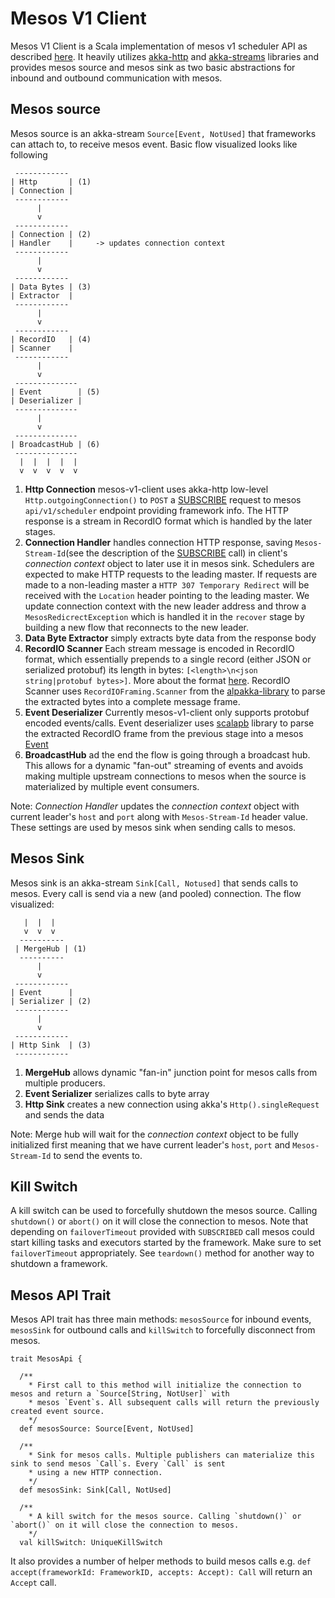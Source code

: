 # Mesos V1 Client
Mesos V1 Client is a Scala implementation of mesos v1 scheduler API as described [here](http://mesos.apache.org/documentation/latest/scheduler-http-api/). It heavily utilizes [akka-http](https://doc.akka.io/docs/akka-http/current/scala/http/) and [akka-streams](https://doc.akka.io/docs/akka/2.5.4/scala/stream/index.html) libraries and provides mesos source and mesos sink as two basic abstractions for inbound and outbound communication with mesos.

## Mesos source
Mesos source is an akka-stream `Source[Event, NotUsed]` that frameworks can attach to, to receive mesos event. Basic flow visualized looks like following

```
 ------------
| Http       | (1)
| Connection |
 ------------
      |
      v
 ------------
| Connection | (2)
| Handler    |     -> updates connection context
 ------------
      |
      v
 ------------
| Data Bytes | (3)
| Extractor  |
 ------------
      |
      v
 ------------
| RecordIO   | (4)
| Scanner    |
 ------------
      |
      v
 --------------
| Event        | (5)
| Deserializer |
 --------------
      |
      v
 --------------
| BroadcastHub | (6)
 --------------
  |  |  |  |  |
  v  v  v  v  v
```

1. **Http Connection** mesos-v1-client uses akka-http low-level `Http.outgoingConnection()` to `POST` a [SUBSCRIBE](http://mesos.apache.org/documentation/latest/scheduler-http-api/#subscribe-1) request to mesos `api/v1/scheduler` endpoint providing framework info. The HTTP response is a stream in RecordIO format which is handled by the later stages.
2. **Connection Handler** handles connection HTTP response, saving `Mesos-Stream-Id`(see the description of the [SUBSCRIBE](http://mesos.apache.org/documentation/latest/scheduler-http-api/#subscribe-1) call) in client's _connection context_ object to later use it in mesos sink. Schedulers are expected to make HTTP requests to the leading master. If requests are made to a non-leading master a `HTTP 307 Temporary Redirect` will be received with the `Location` header pointing to the leading master. We update connection context with the new leader address and throw a `MesosRedicrectException` which is handled it in the `recover` stage by building a new flow that reconnects to the new leader.
3. **Data Byte Extractor** simply extracts byte data from the response body
4. **RecordIO Scanner** Each stream message is encoded in RecordIO format, which essentially prepends to a single record (either JSON or serialized protobuf) its length in bytes: `[<length>\n<json string|protobuf bytes>]`. More about the format [here](http://mesos.apache.org/documentation/latest/scheduler-http-api/#recordio-response-format-1). RecordIO Scanner uses `RecordIOFraming.Scanner` from the [alpakka-library](https://github.com/akka/alpakka) to parse the extracted bytes into a complete message frame.
5. **Event Deserializer** Currently mesos-v1-client only supports protobuf encoded events/calls. Event deserializer uses [scalapb](https://scalapb.github.io/) library to parse the extracted RecordIO frame from the previous stage into a mesos [Event](https://github.com/apache/mesos/blob/master/include/mesos/scheduler/scheduler.proto#L36)
6. **BroadcastHub** ad the end the flow is going through a broadcast hub. This allows for a dynamic "fan-out" streaming of events and avoids making multiple upstream connections to mesos when the source is materialized by multiple event consumers.

Note: _Connection Handler_ updates the _connection context_ object with current leader's `host` and `port` along with `Mesos-Stream-Id` header value. These settings are used by mesos sink when sending calls to mesos.

## Mesos Sink
Mesos sink is an akka-stream `Sink[Call, Notused]` that sends calls to mesos. Every call is send via a new (and pooled) connection. The flow visualized:

```
   |  |  |
   v  v  v
  ----------
 | MergeHub | (1)
  ----------
      |
      v
 ------------
| Event      |
| Serializer | (2)
 ------------
      |
      v
 ------------
| Http Sink  | (3)
 ------------
```
1. **MergeHub** allows dynamic "fan-in" junction point for mesos calls from multiple producers.
2. **Event Serializer** serializes calls to byte array
3. **Http Sink** creates a new connection using akka's `Http().singleRequest` and sends the data

Note: Merge hub will wait for the _connection context_ object to be fully initialized first meaning that we have current leader's `host`, `port` and `Mesos-Stream-Id` to send the events to.

## Kill Switch
A kill switch can be used to forcefully shutdown the mesos source. Calling `shutdown()` or `abort()` on it will close the connection to mesos. Note that depending on `failoverTimeout` provided with `SUBSCRIBED` call mesos could start killing tasks and executors started by the framework. Make sure to set `failoverTimeout` appropriately. See `teardown()` method for another way to shutdown a framework.

## Mesos API Trait
Mesos API trait has three main methods: `mesosSource` for inbound events, `mesosSink` for outbound calls and `killSwitch` to forcefully disconnect from mesos.

```
trait MesosApi {

  /**
    * First call to this method will initialize the connection to mesos and return a `Source[String, NotUser]` with
    * mesos `Event`s. All subsequent calls will return the previously created event source.
    */
  def mesosSource: Source[Event, NotUsed]

  /**
    * Sink for mesos calls. Multiple publishers can materialize this sink to send mesos `Call`s. Every `Call` is sent
    * using a new HTTP connection.
    */
  def mesosSink: Sink[Call, NotUsed]

  /**
    * A kill switch for the mesos source. Calling `shutdown()` or `abort()` on it will close the connection to mesos.
    */
  val killSwitch: UniqueKillSwitch
  ```

  It also provides a number of helper methods to build mesos calls e.g. `def accept(frameworkId: FrameworkID, accepts: Accept): Call` will return an `Accept` call.
